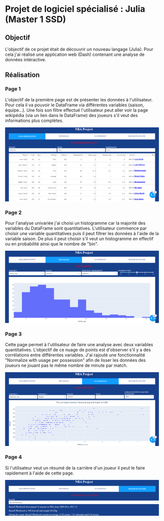 # Projet de logiciel spécialisé : Julia (Master 1 SSD)

## Objectif

L'objectif de ce projet était de découvrir un nouveau langage (Julia). Pour cela j'ai réalisé une application web (Dash) contenant une analyse de données intéractive.

## Réalisation

### Page 1

L'objectif de la première page est de présenter les données à l'utilisateur. Pour cela il va pouvoir le DataFrame via différentes variables (saison, équipe...). Une fois son filtre effectué l'utilisateur peut aller voir la page wikipédia (via un lien dans le DataFrame) des joueurs s'il veut des informations plus complètes.

![Data Presentation](image/page_one.png)

### Page 2

Pour l'analyse univariée j'ai choisi un histogramme car la majorité des variables du DataFrame sont quantitatives. L'utilisateur commence par choisir une variable quantitatives puis il peut filtrer les données à l'aide de la variable saison. De plus il peut choisir s'il veut un histogramme en effectif ou en probabilité ainsi que le nombre de "bin".

![Data Presentation](image/page_two.png)

### Page 3

Cette page permet à l'utilisateur de faire une analyse avec deux variables quantitatives. L'objectif de ce nuage de points est d'observer s'il y a des corrélations entre différentes variables. J'ai rajouté une fonctionnalité "Normalize with usage per possession" afin de lisser les données des joueurs ne jouant pas le même nombre de minute par match.

![Data Presentation](image/page_three.png)

### Page 4

Si l'utilisateur veut un résumé de la carrière d'un joueur il peut le faire rapidement à l'aide de cette page.

![Data Presentation](image/page_four.png)
